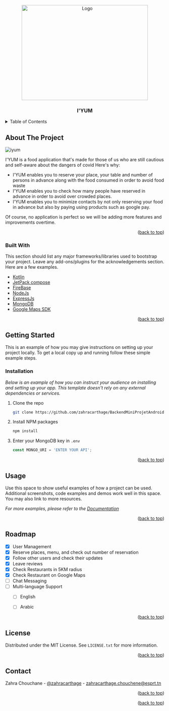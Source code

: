<div id="top"></div>




<!-- PROJECT LOGO -->
<br />
<div align="center">
  <a href="https://github.com/othneildrew/Best-README-Template">
    <img src= "https://user-images.githubusercontent.com/37340110/166061355-8442d481-9175-4fd0-8968-04500955c0af.png"
 alt="Logo" width="400" height="300">
  </a>

  <h3 align="center">I'YUM</h3>
</div>



<!-- TABLE OF CONTENTS -->
<details>
  <summary>Table of Contents</summary>
  <ol>
    <li>
      <a href="#about-the-project">About The Project</a>
      <ul>
        <li><a href="#built-with">Built With</a></li>
      </ul>
    </li>
    <li>
      <a href="#getting-started">Getting Started</a>
      <ul>
        <li><a href="#prerequisites">Prerequisites</a></li>
        <li><a href="#installation">Installation</a></li>
      </ul>
    </li>
    <li><a href="#usage">Usage</a></li>
    <li><a href="#roadmap">Roadmap</a></li>
    <li><a href="#contributing">Contributing</a></li>
    <li><a href="#license">License</a></li>
    <li><a href="#contact">Contact</a></li>
    <li><a href="#acknowledgments">Acknowledgments</a></li>
  </ol>
</details>



<!-- ABOUT THE PROJECT -->
## About The Project
![iyum](https://user-images.githubusercontent.com/37340110/166061355-8442d481-9175-4fd0-8968-04500955c0af.png)

I'YUM is a food application that's made for those of us who are still cautious and self-aware about the dangers of covid
Here's why:
* I'YUM enables you to reserve your place, your table and number of persons in advance along with the food consumed in order to avoid food waste
* I'YUM enables you to check how many people have reserved in advance in order to avoid over crowded places.
* I'YUM enables you to minimize contacts by not only reserving your food in advance but also by paying using products such as google pay.

Of course, no application is perfect so we will be adding more features and improvements overtime.

<p align="right">(<a href="#top">back to top</a>)</p>



### Built With

This section should list any major frameworks/libraries used to bootstrap your project. Leave any add-ons/plugins for the acknowledgements section. Here are a few examples.

* [Kotlin](https://kotlinlang.org)
* [JetPack compose](https://developer.android.com/jetpack/compose)
* [FireBase](https://firebase.google.com)
* [NodeJs](https://nodejs.org/en/)
* [ExpressJs](https://expressjs.com/fr/)
* [MongoDB](https://www.mongodb.com)
* [Google Maps SDK](https://developers.google.com/maps?hl=fr)

<p align="right">(<a href="#top">back to top</a>)</p>



<!-- GETTING STARTED -->
## Getting Started

This is an example of how you may give instructions on setting up your project locally.
To get a local copy up and running follow these simple example steps.



### Installation

_Below is an example of how you can instruct your audience on installing and setting up your app. This template doesn't rely on any external dependencies or services._

1. Clone the repo
   ```sh
   git clone https://github.com/zahracarthage/BackendMiniProjetAndroid
   ```
3. Install NPM packages
   ```sh
   npm install
   ```
4. Enter your MongoDB key in `.env`
   ```js
   const MONGO_URI = 'ENTER YOUR API';
   ```

<p align="right">(<a href="#top">back to top</a>)</p>



<!-- USAGE EXAMPLES -->
## Usage

Use this space to show useful examples of how a project can be used. Additional screenshots, code examples and demos work well in this space. You may also link to more resources.

_For more examples, please refer to the [Documentation](https://example.com)_

<p align="right">(<a href="#top">back to top</a>)</p>



<!-- ROADMAP -->
## Roadmap

- [x] User Management
- [x] Reserve places, menu, and check out number of reservation
- [x] Follow other users and check their updates
- [x] Leave reviews 
- [x] Check Restaurants in 5KM radius
- [x] Check Restaurant on Google Maps 
- [ ] Chat Messaging
- [ ] Multi-language Support
    - [ ] English
    - [ ] Arabic


<p align="right">(<a href="#top">back to top</a>)</p>




<!-- LICENSE -->
## License

Distributed under the MIT License. See `LICENSE.txt` for more information.

<p align="right">(<a href="#top">back to top</a>)</p>



<!-- CONTACT -->
## Contact

Zahra Chouchane - [@zahracarthage](https://twitter.com/zahracarthage) - zahracarthage.chouchene@esprt.tn


<p align="right">(<a href="#top">back to top</a>)</p>






<p align="right">(<a href="#top">back to top</a>)</p>



